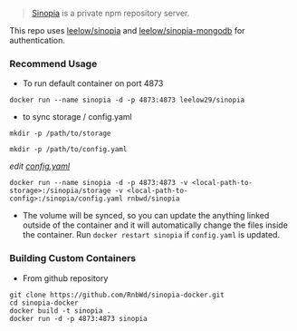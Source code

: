 > [Sinopia](https://github.com/leelow/sinopia) is a private npm repository server.

This repo uses [leelow/sinopia](https://github.com/leelow/sinopia) and [leelow/sinopia-mongodb](https://github.com/leelow/sinopia-mongodb) for authentication.

### Recommend Usage

- To run default container on port 4873

`docker run --name sinopia -d -p 4873:4873 leelow29/sinopia`

- to sync storage / config.yaml

`mkdir -p /path/to/storage`

`mkdir -p /path/to/config.yaml`

*edit [config.yaml](https://github.com/leelow/sinopia-docker/blob/master/config.yaml)*


`docker run --name sinopia -d -p 4873:4873 -v <local-path-to-storage>:/sinopia/storage -v <local-path-to-config>:/sinopia/config.yaml rnbwd/sinopia`

- The volume will be synced, so you can update the anything linked outside of the container and it will automatically change the files inside the container. Run `docker restart sinopia` if `config.yaml` is updated.

### Building Custom Containers

- From github repository

```
git clone https://github.com/RnbWd/sinopia-docker.git
cd sinopia-docker
docker build -t sinopia .
docker run -d -p 4873:4873 sinopia
```
